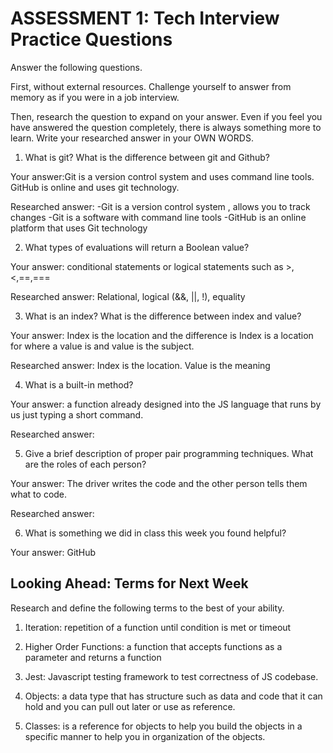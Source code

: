 # ASSESSMENT 1: Tech Interview Practice Questions
Answer the following questions.

First, without external resources. Challenge yourself to answer from memory as if you were in a job interview.

Then, research the question to expand on your answer. Even if you feel you have answered the question completely, there is always something more to learn. Write your researched answer in your OWN WORDS.

1. What is git? What is the difference between git and Github?

  Your answer:Git is a version control system and uses command line tools. GitHub is online and uses git technology.

  Researched answer:
-Git is a version control system , allows you to track changes
-Git is a software with command line tools
-GitHub is an online platform that uses Git technology 


2. What types of evaluations will return a Boolean value?

  Your answer: conditional statements or logical statements such as >,<,==,===

  Researched answer: 
  Relational, logical (&&, ||, !), equality



3. What is an index? What is the difference between index and value?

  Your answer: Index is the location and the difference is Index is a location for where a value is and value is the subject.

  Researched answer: Index is the location. Value is the meaning 



4. What is a built-in method?

  Your answer: a function already designed into the JS language that runs by us just typing a short command.

  Researched answer:



5. Give a brief description of proper pair programming techniques. What are the roles of each person?

  Your answer: The driver writes the code and the other person tells them what to code.

  Researched answer:



6. What is something we did in class this week you found helpful?  

  Your answer: GitHub



## Looking Ahead: Terms for Next Week

Research and define the following terms to the best of your ability.

1. Iteration: repetition of a function until condition is met or timeout

2. Higher Order Functions: a function that accepts functions as a parameter and returns a function

3. Jest: Javascript testing framework to test correctness of JS codebase.

4. Objects: a data type that has structure such as data and code that it can hold and you can pull out later or use as reference.

5. Classes: is a reference for objects to help you build the objects in a specific manner to help you in organization of the objects.
